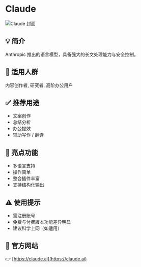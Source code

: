 # Claude

![Claude 封面](https://fakeimg.pl/1200x400/1f4ba0/ffffff/?text=Claude&font=lobster)

## 💡 简介
Anthropic 推出的语言模型，具备强大的长文处理能力与安全控制。

## 👥 适用人群
内容创作者, 研究者, 高阶办公用户

## ✅ 推荐用途
- 文案创作
- 总结分析
- 办公提效
- 辅助写作 / 翻译

## 🌟 亮点功能
- 多语言支持
- 操作简单
- 整合插件丰富
- 支持结构化输出

## ⚠️ 使用提示
- 需注册账号
- 免费与付费版本功能差异明显
- 建议科学上网（如适用）

## 🔗 官方网站
👉 [https://claude.ai](https://claude.ai)
